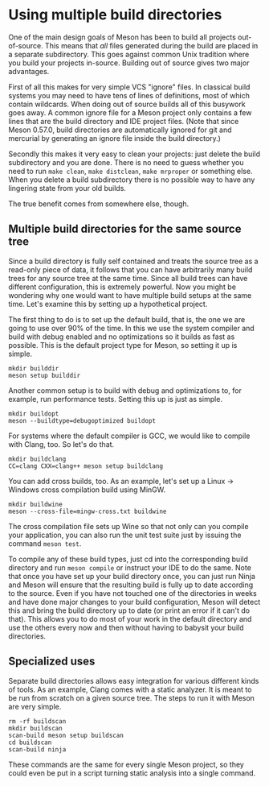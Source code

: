 # Using multiple build directories

One of the main design goals of Meson has been to build all projects
out-of-source. This means that *all* files generated during the build
are placed in a separate subdirectory. This goes against common Unix
tradition where you build your projects in-source. Building out of
source gives two major advantages.

First of all this makes for very simple VCS "ignore" files. In
classical build systems you may need to have tens of lines of
definitions, most of which contain wildcards. When doing out of source
builds all of this busywork goes away. A common ignore file for a
Meson project only contains a few lines that are the build directory
and IDE project files. (Note that since Meson 0.57.0, build directories
are automatically ignored for git and mercurial by generating an ignore
file inside the build directory.)

Secondly this makes it very easy to clean your projects: just delete
the build subdirectory and you are done. There is no need to guess
whether you need to run `make clean`, `make distclean`, `make
mrproper` or something else. When you delete a build subdirectory
there is no possible way to have any lingering state from your old
builds.

The true benefit comes from somewhere else, though.

## Multiple build directories for the same source tree

Since a build directory is fully self contained and treats the source
tree as a read-only piece of data, it follows that you can have
arbitrarily many build trees for any source tree at the same time.
Since all build trees can have different configuration, this is
extremely powerful. Now you might be wondering why one would want to
have multiple build setups at the same time. Let's examine this by
setting up a hypothetical project.

The first thing to do is to set up the default build, that is, the one
we are going to use over 90% of the time. In this we use the system
compiler and build with debug enabled and no optimizations so it
builds as fast as possible. This is the default project type for
Meson, so setting it up is simple.

    mkdir builddir
    meson setup builddir

Another common setup is to build with debug and optimizations to, for
example, run performance tests. Setting this up is just as simple.

    mkdir buildopt
    meson --buildtype=debugoptimized buildopt

For systems where the default compiler is GCC, we would like to
compile with Clang, too. So let's do that.

    mkdir buildclang
    CC=clang CXX=clang++ meson setup buildclang

You can add cross builds, too. As an example, let's set up a Linux ->
Windows cross compilation build using MinGW.

    mkdir buildwine
    meson --cross-file=mingw-cross.txt buildwine

The cross compilation file sets up Wine so that not only can you
compile your application, you can also run the unit test suite just by
issuing the command `meson test`.

To compile any of these build types, just cd into the corresponding
build directory and run `meson compile` or instruct your IDE to do the
same. Note that once you have set up your build directory once, you
can just run Ninja and Meson will ensure that the resulting build is
fully up to date according to the source. Even if you have not touched
one of the directories in weeks and have done major changes to your
build configuration, Meson will detect this and bring the build
directory up to date (or print an error if it can't do that). This
allows you to do most of your work in the default directory and use
the others every now and then without having to babysit your build
directories.

## Specialized uses

Separate build directories allows easy integration for various
different kinds of tools. As an example, Clang comes with a static
analyzer. It is meant to be run from scratch on a given source tree.
The steps to run it with Meson are very simple.

    rm -rf buildscan
    mkdir buildscan
    scan-build meson setup buildscan
    cd buildscan
    scan-build ninja

These commands are the same for every single Meson project, so they
could even be put in a script turning static analysis into a single
command.
